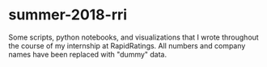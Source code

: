 # summer-2018-rri
Some scripts, python notebooks, and visualizations that I wrote throughout the course of my internship at RapidRatings. All numbers and company names have been replaced with "dummy" data.
